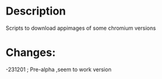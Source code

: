 # Description
Scripts to download appimages of some chromium versions


# Changes:
-231201 ; Pre-alpha ,seem to work version